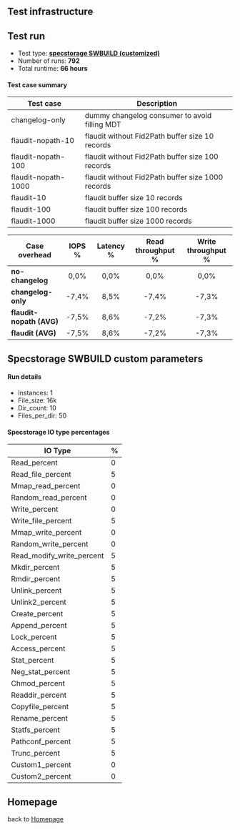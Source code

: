 
## Test infrastructure


## Test run
- Test type: **[specstorage SWBUILD (customized)](https://github.com/DDNeu/flaudit/new/main#specstorage-swbuild-custom-parameters)**
- Number of runs: **792**
- Total runtime: **66 hours**

#### Test case summary
Test case | Description
--- | --- 
changelog-only | dummy changelog consumer to avoid filling MDT	
flaudit-nopath-10 | flaudit without Fid2Path buffer size 10 records	
flaudit-nopath-100 | flaudit without Fid2Path buffer size 100 records	
flaudit-nopath-1000 | flaudit without Fid2Path buffer size 1000 records	
flaudit-10 | flaudit buffer size 10 records	
flaudit-100 | flaudit buffer size 100 records	
flaudit-1000 | flaudit buffer size 1000 records	



Case overhead | IOPS % | Latency % | Read throughput % | Write throughput %
--- | :---: | :---: | :---: | :---:
 **no-changelog** | 0,0% | 0,0% | 0,0% | 0,0%
 **changelog-only** | -7,4% | 8,5% | -7,4% | -7,3%
 **flaudit-nopath (AVG)** | -7,5% | 8,6% | -7,2% | -7,3%
 **flaudit (AVG)** | -7,5% | 8,6% | -7,2% | -7,3%
 
 
## Specstorage SWBUILD custom parameters

#### Run details
- Instances: 1
- File_size: 16k
- Dir_count: 10
- Files_per_dir: 50

#### Specstorage IO type percentages

IO Type | %
--- | --- 	
Read_percent	 | 	0
Read_file_percent	 | 	5
Mmap_read_percent	 | 	0
Random_read_percent	 | 	0
Write_percent	 | 	0
Write_file_percent	 | 	5
Mmap_write_percent	 | 	0
Random_write_percent	 | 	0
Read_modify_write_percent	 | 	5
Mkdir_percent	 | 	5
Rmdir_percent	 | 	5
Unlink_percent	 | 	5
Unlink2_percent	 | 	5
Create_percent	 | 	5
Append_percent	 | 	5
Lock_percent	 | 	5
Access_percent	 | 	5
Stat_percent	 | 	5
Neg_stat_percent	 | 	5
Chmod_percent	 | 	5
Readdir_percent	 | 	5
Copyfile_percent	 | 	5
Rename_percent	 | 	5
Statfs_percent	 | 	5
Pathconf_percent	 | 	5
Trunc_percent	 | 	5
Custom1_percent	 | 	0
Custom2_percent	 | 	0


Homepage
---------------
back to [Homepage](README.md) 

